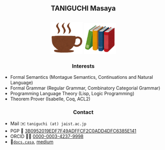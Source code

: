 <h2 align="center">TANIGUCHI Masaya<h2>

<p align="center">
  <img width="100" src="./cafe.png">
  <img width="100" src="./book.png">
</p>

<h3 align="center">Interests</h3>

- Formal Semantics (Montague Semantics, Continuations and Natural Language)
- Formal Grammar (Regular Grammar, Combinatory Categorial Grammar)
- Programming Language Theory (Lisp, Logic Programming)
- Theorem Prover (Isabelle, Coq, ACL2)

<h3 align="center">Contact</h3>

- Mail :envelope: `taniguchi (at) jaist.ac.jp`
- PGP :key: [3B0952019EDF7F49ADFFCF2C0ADD4DFC6385E141](https://keys.openpgp.org/search?q=3B0952019EDF7F49ADFFCF2C0ADD4DFC6385E141)
- ORCID :scientist: [0000-0003-4237-9998](https://orcid.org/0000-0003-4237-9998)
- :link:[`docs.casa`](https://www.docs.casa), [medium](https://medium.com/@linguist)
